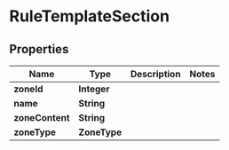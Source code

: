

# RuleTemplateSection


## Properties

| Name | Type | Description | Notes |
|------------ | ------------- | ------------- | -------------|
|**zoneId** | **Integer** |  |  |
|**name** | **String** |  |  |
|**zoneContent** | **String** |  |  |
|**zoneType** | **ZoneType** |  |  |



